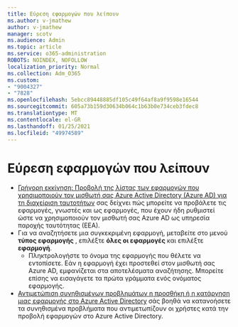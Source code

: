 ```yaml
---
title: Εύρεση εφαρμογών που λείπουν
ms.author: v-jmathew
author: v-jmathew
manager: scotv
ms.audience: Admin
ms.topic: article
ms.service: o365-administration
ROBOTS: NOINDEX, NOFOLLOW
localization_priority: Normal
ms.collection: Adm_O365
ms.custom:
- "9004327"
- "7828"
ms.openlocfilehash: 5ebcc89448885df105c49f64af8a9f9598e16544
ms.sourcegitcommit: 605a73b159d30634b064c1b63b0e734ceb3fdec8
ms.translationtype: MT
ms.contentlocale: el-GR
ms.lasthandoff: 01/25/2021
ms.locfileid: "49974589"
---
```

# <a name="find-missing-applications"></a>Εύρεση εφαρμογών που λείπουν

- [Γρήγορη εκκίνηση: Προβολή της λίστας των εφαρμογών που χρησιμοποιούν τον μισθωτή σας Azure Active Directory (Azure AD) για τη διαχείριση ταυτοτήτων](https://docs.microsoft.com/azure/active-directory/manage-apps/view-applications-portal) σας δείχνει πώς μπορείτε να προβάλετε τις εφαρμογές, γνωστές και ως εφαρμογές, που έχουν ήδη ρυθμιστεί ώστε να χρησιμοποιούν τον μισθωτή σας Azure AD ως υπηρεσία παροχής ταυτότητας (ΕΕΑ).
- Για να αναζητήσετε μια συγκεκριμένη εφαρμογή, μεταβείτε στο μενού **τύπος εφαρμογής** , επιλέξτε **όλες οι εφαρμογές** και επιλέξτε **εφαρμογή**.
  - Πληκτρολογήστε το όνομα της εφαρμογής που θέλετε να εντοπίσετε. Εάν η εφαρμογή έχει προστεθεί στον μισθωτή σας Azure AD, εμφανίζεται στα αποτελέσματα αναζήτησης. Μπορείτε επίσης να εισαγάγετε τα πρώτα γράμματα ενός ονόματος εφαρμογής.
- [Αντιμετώπιση συνηθισμένων προβλημάτων η προσθήκη ή η κατάργηση μιας εφαρμογής στο Azure Active Directory](https://docs.microsoft.com/azure/active-directory/manage-apps/troubleshoot-adding-apps) σάς βοηθά να κατανοήσετε τα συνηθισμένα προβλήματα που αντιμετωπίζουν οι χρήστες κατά την προβολή εφαρμογών στο Azure Active Directory.
